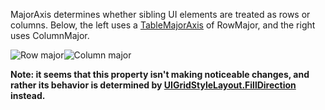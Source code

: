 MajorAxis determines whether sibling UI elements are treated as rows or
columns. Below, the left uses a [TableMajorAxis](https://developer.roblox.com/en-us/api-reference/enum/TableMajorAxis) of RowMajor, and the
right uses ColumnMajor.

![Row major][1]![Column major][2]

**Note: it seems that this property isn't making noticeable changes, and
rather its behavior is determined by [UIGridStyleLayout.FillDirection](https://create.roblox.com/docs/reference/engine/classes/UIGridStyleLayout#FillDirection)
instead.**

[1]: https://prod.docsiteassets.roblox.com/assets/bltff6ce5d154eee764/UITableLayout_Padding.png
[2]: https://prod.docsiteassets.roblox.com/assets/bltd94eef328b68fed5/UITableLayout_FillDirection.png